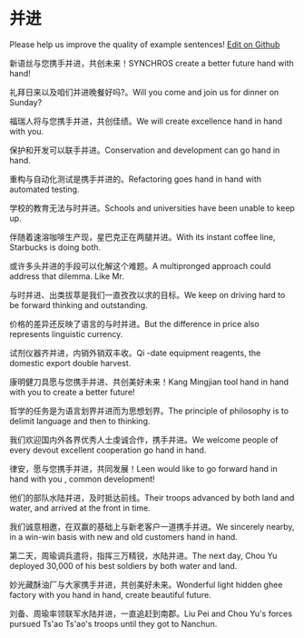 # 并进

Please help us improve the quality of example sentences! [Edit on Github](https://github.com/jiyushe/jiyu-example-sentence-source/blob/main/chinese/bingjin.md)

<p><span class="chinese">新语丝与您携手并进，共创未来！</span><span class="english">SYNCHROS create a better future hand with hand!</span></p>

<p><span class="chinese">礼拜日来以及咱们并进晚餐好吗?。</span><span class="english">Will you come and join us for dinner on Sunday?</span></p>

<p><span class="chinese">福瑞人将与您携手并进，共创佳绩。</span><span class="english">We will create excellence hand in hand with you.</span></p>

<p><span class="chinese">保护和开发可以联手并进。</span><span class="english">Conservation and development can go hand in hand.</span></p>

<p><span class="chinese">重构与自动化测试是携手并进的。</span><span class="english">Refactoring goes hand in hand with automated testing.</span></p>

<p><span class="chinese">学校的教育无法与时并进。</span><span class="english">Schools and universities have been unable to keep up.</span></p>

<p><span class="chinese">伴随着速溶咖啡生产现，星巴克正在两腿并进。</span><span class="english">With its instant coffee line, Starbucks is doing both.</span></p>

<p><span class="chinese">或许多头并进的手段可以化解这个难题。</span><span class="english">A multipronged approach could address that dilemma. Like Mr.</span></p>

<p><span class="chinese">与时并进、出类拔萃是我们一直孜孜以求的目标。</span><span class="english">We keep on driving hard to be forward thinking and outstanding.</span></p>

<p><span class="chinese">价格的差异还反映了语言的与时并进。</span><span class="english">But the difference in price also represents linguistic currency.</span></p>

<p><span class="chinese">试剂仪器齐并进，内销外销双丰收。</span><span class="english">Qi -date equipment reagents, the domestic export double harvest.</span></p>

<p><span class="chinese">康明健刀具愿与您携手并进、共创美好未来！</span><span class="english">Kang Mingjian tool hand in hand with you to create a better future!</span></p>

<p><span class="chinese">哲学的任务是为语言划界并进而为思想划界。</span><span class="english">The principle of philosophy is to delimit language and then to thinking.</span></p>

<p><span class="chinese">我们欢迎国内外各界优秀人士虔诚合作，携手并进。</span><span class="english">We welcome people of every devout excellent cooperation go hand in hand.</span></p>

<p><span class="chinese">律安，愿与您携手并进，共同发展！</span><span class="english">Leen would like to go forward hand in hand with you , common development!</span></p>

<p><span class="chinese">他们的部队水陆并进，及时抵达前线。</span><span class="english">Their troops advanced by both land and water, and arrived at the front in time.</span></p>

<p><span class="chinese">我们诚意相邀，在双赢的基础上与新老客户一道携手并进。</span><span class="english">We sincerely nearby, in a win-win basis with new and old customers hand in hand.</span></p>

<p><span class="chinese">第二天，周瑜调兵遣将，指挥三万精锐，水陆并进。</span><span class="english">The next day, Chou Yu deployed 30,000 of his best soldiers by both water and land.</span></p>

<p><span class="chinese">妙光藏酥油厂与大家携手并进，共创美好未来。</span><span class="english">Wonderful light hidden ghee factory with you hand in hand, create beautiful future.</span></p>

<p><span class="chinese">刘备、周瑜率领联军水陆并进，一直追赶到南郡。</span><span class="english">Liu Pei and Chou Yu's forces pursued Ts'ao Ts'ao's troops until they got to Nanchun.</span></p>

